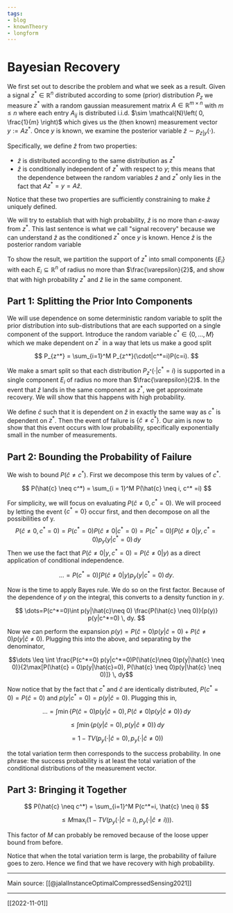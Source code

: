 ```yaml
---
tags:
- blog
- knownTheory
- longform
---
```

# Bayesian Recovery
We first set out to describe the problem and what we seek as a result. Given a signal $z^* \in \mathbb{R}^n$ distributed according to some (prior) distribution $P_{z}$ we measure $z^*$ with a random gaussian measurement matrix $A \in \mathbb{R}^{m \times n}$ with $m \leq n$ where each entry $A_{ij}$ is distributed i.i.d. $\sim \mathcal{N}\left( 0, \frac{1}{m} \right)$ which gives us the (then known) measurement vector $y:= Az^*$. Once $y$ is known, we examine the posterior variable $\hat{z} \sim p_{z|y}(\cdot)$. 

Specifically, we define $\hat{z}$ from two properties:

-  $\hat{z}$ is distributed according to the same distribution as $z^*$
- $\hat{z}$ is conditionally independent of $z^*$ with respect to $y$; this means that the dependence between the random variables $\hat{z}$ and $z^*$ only lies in the fact that $Az^*=y=A\hat{z}$.

Notice that these two properties are sufficiently constraining to make $\hat{z}$ uniquely defined.

We will try to establish that with high probability, $\hat{z}$ is no more than $\varepsilon$-away from $z^*$. This last sentence is what we call "signal recovery" because we can understand $\hat{z}$ as the conditioned $z^*$ once $y$ is known. Hence $\hat{z}$ is the posterior random variable

To show the result, we partition the support of  $z^*$ into small components $\{ E_{i} \}$ with each $E_{i} \subseteq \mathbb{R}^n$ of radius no more than $\frac{\varepsilon}{2}$, and show that with high probability $z^*$ and $\hat{z}$ lie in the same component.

## Part 1: Splitting the Prior Into Components

We will use dependence on some deterministic random variable to split the prior distribution into sub-distributions that are each supported on a single component of the support. Introduce the random variable $c^* \in \{ 0,\dots,M \}$ which we make dependent on $z^*$ in a way that lets us make a good split

$$
P_{z^*} = \sum_{i=1}^M P_{z^*}(\cdot|c^*=i)P(c=i).
$$

We make a smart split so that each distribution $P_{z^*}(\cdot|c^*=i)$ is supported in a single component $E_{i}$ of radius no more than $\frac{\varepsilon}{2}$. In the event that $\hat{z}$ lands in the same component as $z^*$, we get approximate recovery. We will show that this happens with high probability.

We define $\hat{c}$ such that it is dependent on $\hat{z}$ in exactly the same way as $c^*$ is dependent on $z^*$. Then the event of failure is $\{\hat{c} \neq c^*\}$. Our aim is now to show that this event occurs with low probability, specifically exponentially small in the number of measurements.

## Part 2: Bounding the Probability of Failure

We wish to bound $P(\hat{c} \neq c^*)$. First we decompose this term by values of $c^*$.

$$
P(\hat{c} \neq c^*) = \sum_{i = 1}^M P(\hat{c} \neq i, c^* =i)
$$

For simplicity, we will focus on evaluating $P(\hat{c} \neq 0, c^* = 0)$. We will proceed by letting the event $\{ c^* = 0 \}$ occur first, and then decompose on all the possibilities of y.
$$P(\hat{c}\neq 0, c^*=0) = P(c^*=0)P(\hat{c} \neq 0|c^*=0) = P(c^* =0) \int P(\hat{c} \neq 0|y, c^*=0)p_{y}(y| c^*=0) \, dy$$
Then we use the fact that $P(\hat{c} \neq 0 | y, c^*=0) = P(\hat{c} \neq 0|y)$ as a direct application of conditional independence.

$$\dots = P(c^* =0) \int P(\hat{c} \neq 0|y)p_{y}(y|c^*=0) \, dy.$$

Now is the time to apply Bayes rule. We do so on the first factor. Because of the dependence of $y$ on the integral, this converts to a density function in $y$.

$$
\dots=P(c^*=0)\int p(y|\hat{c}\neq 0) \frac{P(\hat{c} \neq 0)}{p(y)} p(y|c^*=0) \, dy.
$$

Now we can perform the expansion $p(y) = P(\hat{c}=0)p(y|\hat{c}=0) + P(\hat{c} \neq 0)p(y|\hat{c}\neq 0)$. Plugging this into the above, and separating by the denominator,

$$\dots \leq \int \frac{P(c^*=0) p(y|c^*=0)P(\hat{c}\neq 0)p(y|\hat{c} \neq 0)}{2\max[P(\hat{c} = 0)p(y|\hat{c}=0), P(\hat{c} \neq 0)p(y|\hat{c} \neq 0)]} \, dy$$

Now notice that by the fact that $c^*$ and $\hat{c}$ are identically distributed, $P(c^*=0) = P(\hat{c}=0)$ and $p(y|c^*=0) = p(y|\hat{c}=0)$. Plugging this in,

$$
\dots = \int \min\{P(\hat{c}=0)p(y|\hat{c}=0), P(\hat{c}\neq 0)p(y|\hat{c} \neq 0)\} \, dy 
$$

$$
\leq \int \min\{p(y|\hat{c}=0),p(y|\hat{c}\neq 0)\} \, dy
$$

$$
=1 - TV(p_{y}(\cdot|\hat{c}=0), p_{y}(\cdot|\hat{c} \neq 0))
$$

the total variation term then corresponds to the success probability. In one phrase: the success probability is at least the total variation of the conditional distributions of the measurement vector.

## Part 3: Bringing it Together

$$
P(\hat{c} \neq c^*) = \sum_{i=1}^M P(c^*=i, \hat{c} \neq i)
$$

$$
\leq M \max_{i}(1-TV(p_{y}(\cdot|\hat{c}=i), p_{y}(\cdot|\hat{c} \neq i))).
$$

This factor of $M$ can probably be removed because of the loose upper bound from before.

Notice that when the total variation term is large, the probability of failure goes to zero. Hence we find that we have recovery with high probability.

---
Main source: [[@jalalInstanceOptimalCompressedSensing2021]]

---
[[2022-11-01]]